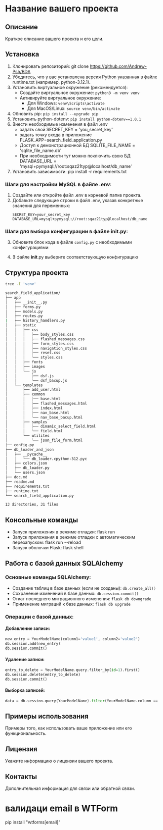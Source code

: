 # Название вашего проекта

## Описание
Краткое описание вашего проекта и его цели.


## Установка
1. Клонировать репозиторий: git clone https://github.com/Andrew-Psh/BDA
2. Убедитесь, что у вас установлена версия Python указанная в файле runtime.txt (например, python-3.12.1).
3. Установить виртуальное окружение (рекомендуется): 
    - Создайте виртуальное окружение:   `python3 -m venv venv`
    - Активируйте виртуальное окружение:
        - Для Windows:                  `venv\Scripts\activate`
        - Для MacOS/Linux:              `source venv/bin/activate`
4. Обновить pip:                        `pip install --upgrade pip`   
5. Установить python-dotenv:            `pip install python-dotenv==1.0.1` 
6. Внести необходимые изменения  в файл .env 
    - задать свой SECRET_KEY = 'you_secret_key' 
    - задать точку входа в приложение 
        FLASK_APP=search_field_application.py
    - Доступ к демонстрационной БД 
        SQLITE_FILE_NAME = 'sqlite_file_name.db'
    - При необходимости тут можно поключить свою  БД
         DATABASE_URL = 'mysql+pymysql://root:sqaz21typ@localhost/db_name'
7. Установить зависимости:              pip install -r requirements.txt


### Шаги для настройки MySQL в файле .env:
1. Создайте или откройте файл .env в корневой папке проекта.
2. Добавьте следующие строки в файл .env, указав конкретные значения для переменных:
    ```
    SECRET_KEY=your_secret_key
    DATABASE_URL=mysql+pymysql://root:sqaz21typ@localhost/db_name
    ```

### Шаги для выбора конфигурации в файле __init__.py:
3. Обновите блок кода в файле `config.py` с необходимыми конфигурациями

4. В файле __init__.py выберите соответствующую конфигурацию
## Структура проекта

```bash
tree -I 'venv'

search_field_application/
├── app
│   ├── __init__.py
│   ├── forms.py
│   ├── models.py
│   ├── routes.py
|   ├── history_handlers.py
│   ├── static
│   │   ├── css
│   │   │   ├── body_styles.css
│   │   │   ├── flashed_messages.css
│   │   │   ├── form_styles.css
│   │   │   ├── navigation_styles.css
│   │   │   ├── reset.css
│   │   │   └── styles.css
│   │   ├── fonts
│   │   ├── images
│   │   └── js
│   │       ├── dsf.js
│   │       └── dsf_bacup.js
│   └── templates
│       ├── add_user.html
│       ├── common
│       │   ├── base.html
│       │   ├── flashed_messages.html
│       │   ├── index.html
│       │   ├── nav_base.html
│       │   └── nav_base_bacup.html
│       ├── samples
│       │   ├── dinamic_select_field.html
│       │   └── field.html
│       └── utilites
│           └── json_file_form.html
├── config.py
├── db_loader_and_json
│   ├── __pycache__
│   │   └── db_loader.cpython-312.pyc
│   ├── colors.json
│   ├── db_loader.py
│   └── users.json
├── doc.md
├── readme.md
├── requirements.txt
├── runtime.txt
└── search_field_application.py

13 directories, 31 files
```

## Консольные команды
- Запуск приложения в режиме отладки: flask run
- Запуск приложения в режиме отладки с автоматическим перезапуском: flask run --reload
- Запуск оболочки Flask: flask shell


## Работа с базой данных SQLAlchemy

### Основные команды SQLAlchemy:

- Создание таблиц в базе данных (если не созданы): `db.create_all()`
- Сохранение изменений в базе данных: `db.session.commit()`
- Откат последнего миграционного изменения: `flask db downgrade`
- Применение миграций к базе данных: `flask db upgrade`

### Операции с базой данных:

#### Добавление записи:
```python
new_entry = YourModelName(column1='value1', column2='value2')
db.session.add(new_entry)
db.session.commit()
```

#### Удаление записи:
```python
entry_to_delete = YourModelName.query.filter_by(id=1).first()
db.session.delete(entry_to_delete)
db.session.commit()
```

#### Выборка записей:
```python
data = db.session.query(YourModelName).filter(YourModelName.column == 'value').all()
```


## Примеры использования
Примеры того, как использовать ваше приложение или его функциональность.

## Лицензия
Укажите информацию о лицензии вашего проекта.

## Контакты
Дополнительная информация для связи или обратной связи.


# валидаци email в  WTForm
 pip install "wtforms[email]"